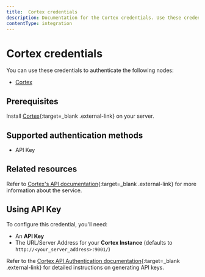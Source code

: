 ```yaml
---
title:  Cortex credentials
description: Documentation for the Cortex credentials. Use these credentials to authenticate Cortex in n8n, a workflow automation platform.
contentType: integration
---
```


# Cortex credentials

You can use these credentials to authenticate the following nodes:

- [Cortex](/integrations/builtin/app-nodes/n8n-nodes-base.cortex/)

## Prerequisites

Install [Cortex](https://docs.strangebee.com/cortex/installation-and-configuration/){:target=_blank .external-link} on your server.

## Supported authentication methods

- API Key

## Related resources

Refer to [Cortex's API documentation](https://docs.strangebee.com/cortex/api/api-guide/){:target=_blank .external-link} for more information about the service.

## Using API Key

To configure this credential, you'll need:

- An **API Key**
- The URL/Server Address for your **Cortex Instance** (defaults to `http://<your_server_address>:9001/`)

Refer to the [Cortex API Authentication documentation](https://docs.strangebee.com/cortex/api/api-guide/#authentication){:target=_blank .external-link} for detailed instructions on generating API keys.

